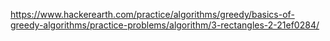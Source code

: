 https://www.hackerearth.com/practice/algorithms/greedy/basics-of-greedy-algorithms/practice-problems/algorithm/3-rectangles-2-21ef0284/
